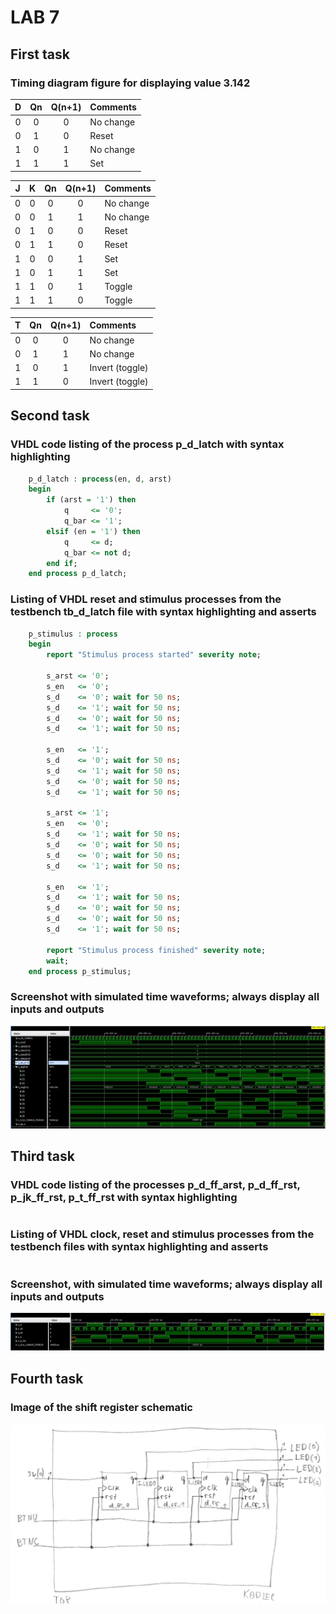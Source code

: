 # LAB 7

## First task

### Timing diagram figure for displaying value 3.142

   | **D** | **Qn** | **Q(n+1)** | **Comments** |
   | :-: | :-: | :-: | :-- |
   | 0 | 0 | 0 | No change |
   | 0 | 1 | 0 | Reset |
   | 1 | 0 | 1 | No change |
   | 1 | 1 | 1 | Set |

   | **J** | **K** | **Qn** | **Q(n+1)** | **Comments** |
   | :-: | :-: | :-: | :-: | :-- |
   | 0 | 0 | 0 | 0 | No change |
   | 0 | 0 | 1 | 1 | No change |
   | 0 | 1 | 0 | 0 | Reset |
   | 0 | 1 | 1 | 0 | Reset |
   | 1 | 0 | 0 | 1 | Set |
   | 1 | 0 | 1 | 1 | Set |
   | 1 | 1 | 0 | 1 | Toggle |
   | 1 | 1 | 1 | 0 | Toggle |

   | **T** | **Qn** | **Q(n+1)** | **Comments** |
   | :-: | :-: | :-: | :-- |
   | 0 | 0 | 0 | No change |
   | 0 | 1 | 1 | No change |
   | 1 | 0 | 1 | Invert (toggle) |
   | 1 | 1 | 0 | Invert (toggle) |

## Second task

### VHDL code listing of the process p_d_latch with syntax highlighting

```vhdl
    p_d_latch : process(en, d, arst)
    begin
        if (arst = '1') then
            q     <= '0';
            q_bar <= '1';
        elsif (en = '1') then
            q     <= d;
            q_bar <= not d;
        end if;
    end process p_d_latch;
```

### Listing of VHDL reset and stimulus processes from the testbench tb_d_latch file with syntax highlighting and asserts

```vhdl
    p_stimulus : process
    begin
        report "Stimulus process started" severity note;

        s_arst <= '0';
        s_en   <= '0'; 
        s_d    <= '0'; wait for 50 ns;
        s_d    <= '1'; wait for 50 ns;
        s_d    <= '0'; wait for 50 ns;
        s_d    <= '1'; wait for 50 ns;
        
        s_en   <= '1'; 
        s_d    <= '0'; wait for 50 ns;
        s_d    <= '1'; wait for 50 ns;
        s_d    <= '0'; wait for 50 ns;
        s_d    <= '1'; wait for 50 ns;
        
        s_arst <= '1';
        s_en   <= '0'; 
        s_d    <= '1'; wait for 50 ns;
        s_d    <= '0'; wait for 50 ns;
        s_d    <= '0'; wait for 50 ns;
        s_d    <= '1'; wait for 50 ns;
        
        s_en   <= '1';
        s_d    <= '1'; wait for 50 ns;
        s_d    <= '0'; wait for 50 ns;
        s_d    <= '0'; wait for 50 ns;
        s_d    <= '1'; wait for 50 ns;

        report "Stimulus process finished" severity note;
        wait;
    end process p_stimulus;
```

### Screenshot with simulated time waveforms; always display all inputs and outputs

![simulated time waveforms](Images/waveforms.JPG)

## Third task

### VHDL code listing of the processes p_d_ff_arst, p_d_ff_rst, p_jk_ff_rst, p_t_ff_rst with syntax highlighting

```vhdl

```

### Listing of VHDL clock, reset and stimulus processes from the testbench files with syntax highlighting and asserts

```vhdl

```

### Screenshot, with simulated time waveforms; always display all inputs and outputs

![simulated time waveforms](Images/waveform1.JPG)

## Fourth task

### Image of the shift register schematic

![schema of shift register](Images/schema.JPG)
